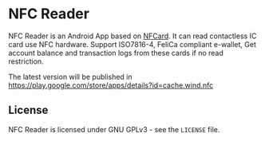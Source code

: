 # NFC Reader

NFC Reader is an Android App based on [NFCard](https://github.com/sinpolib/nfcard). It can read contactless IC card use NFC hardware. Support ISO7816-4, FeliCa compliant e-wallet, Get account balance and transaction logs from these cards if no read restriction.

The latest version will be published in https://play.google.com/store/apps/details?id=cache.wind.nfc





License
-------
NFC Reader is licensed under GNU GPLv3 - see the ``LICENSE`` file.

